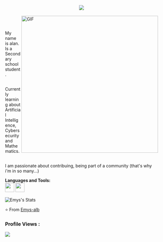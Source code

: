 <h1 align="center"> <a href="https://sunguoqi.com/"> <img src="https://readme-typing-svg.herokuapp.com/?lines=console.log(%22Hello%2C%20World!%22);Hello Guys!&center=true&size=27"> </a> </h1>
<img align="right" width="450px" alt="GIF" src="https://miro.medium.com/max/480/0*tWkX7jycteZn1qbC.gif" />
<br>

<br> My name is alan. Is a Secondary school student.

<br> Currently learning about Artificial Intelligence, Cybersecurity and Mathematics.

<br> I am passionate about contribuing, being part of a community (that's why i'm in so many...)

**Languages and Tools:**  
<code><img height="30" src="https://docs.python.org/3/_static/py.svg"></code>
<code><img height="30" src="https://www.rust-lang.org/static/images/rust-logo-blk.svg"></code>

![Emys's Stats](https://github-readme-stats.vercel.app/api?username=oooalanyan&show_icons=true&theme=radical)


⭐️ From [Emys-alb](https://github.com/oooalanyan)
 ### Profile Views :<br>
  <img src="https://profile-counter.glitch.me/oooalanyan/count.svg" />
